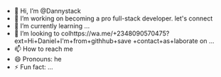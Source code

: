 - 👋 Hi, I’m @Dannystack
- 👀 I’m working on becoming a pro full-stack developer. let's connect 
- 🌱 I’m currently learning ...
- 💞️ I’m looking to colhttps://wa.me/+2348090570475?ext=Hi+Daniel+I'm+from+githhub+save +contact+as+laborate on ...
- 📫 How to reach me 
- 😄 Pronouns: he
- ⚡ Fun fact: ...

<!---
Dannystack/Dannystack is a ✨ special ✨ repository because its `README.md` (this file) appears on your GitHub profile.
You can click the Preview link to take a look at your changes.
--->
